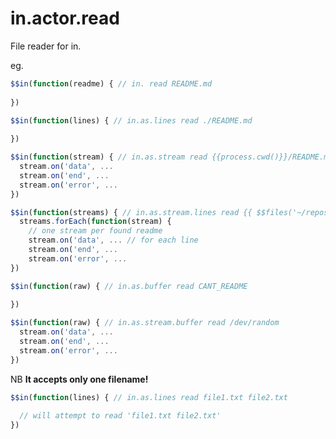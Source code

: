 # in.actor.read

File reader for in.

eg.

```javascript
$$in(function(readme) { // in. read README.md
  
})
```

```javascript
$$in(function(lines) { // in.as.lines read ./README.md
  
})
```

```javascript
$$in(function(stream) { // in.as.stream read {{process.cwd()}}/README.md
  stream.on('data', ...
  stream.on('end', ...
  stream.on('error', ...
})
```

```javascript
$$in(function(streams) { // in.as.stream.lines read {{ $$files('~/repos/**/README.md') }}
  streams.forEach(function(stream) {
    // one stream per found readme
    stream.on('data', ... // for each line
    stream.on('end', ...
    stream.on('error', ...
})
```

```javascript
$$in(function(raw) { // in.as.buffer read CANT_README
  
})
```

```javascript
$$in(function(raw) { // in.as.stream.buffer read /dev/random
  stream.on('data', ...
  stream.on('end', ...
  stream.on('error', ...
})
```

NB __It accepts only one filename!__

```javascript
$$in(function(lines) { // in.as.lines read file1.txt file2.txt
    
  // will attempt to read 'file1.txt file2.txt'
})
```
